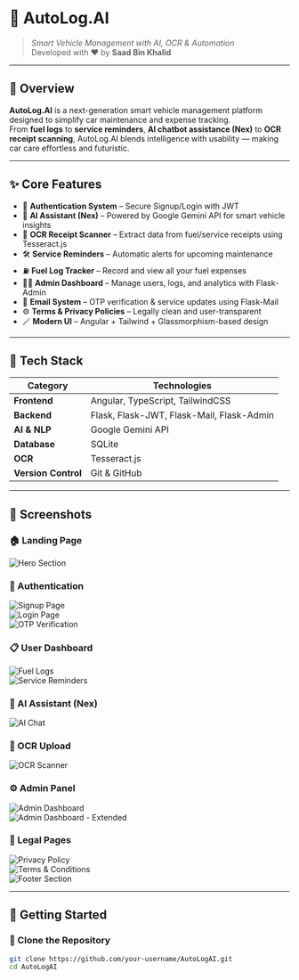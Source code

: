 # 🚗 AutoLog.AI  

> *Smart Vehicle Management with AI, OCR & Automation*  
> Developed with ❤️ by **Saad Bin Khalid**

---

## 🧠 Overview  
**AutoLog.AI** is a next-generation smart vehicle management platform designed to simplify car maintenance and expense tracking.  
From **fuel logs** to **service reminders**, **AI chatbot assistance (Nex)** to **OCR receipt scanning**, AutoLog.AI blends intelligence with usability — making car care effortless and futuristic.  

---

## ✨ Core Features  
- 🔐 **Authentication System** – Secure Signup/Login with JWT  
- 💬 **AI Assistant (Nex)** – Powered by Google Gemini API for smart vehicle insights  
- 🧾 **OCR Receipt Scanner** – Extract data from fuel/service receipts using Tesseract.js  
- 🛠️ **Service Reminders** – Automatic alerts for upcoming maintenance  
- ⛽ **Fuel Log Tracker** – Record and view all your fuel expenses  
- 🧑‍💻 **Admin Dashboard** – Manage users, logs, and analytics with Flask-Admin  
- 📧 **Email System** – OTP verification & service updates using Flask-Mail  
- ⚙️ **Terms & Privacy Policies** – Legally clean and user-transparent  
- 🪄 **Modern UI** – Angular + Tailwind + Glassmorphism-based design  

---

## 🧩 Tech Stack  

| Category | Technologies |
|-----------|---------------|
| **Frontend** | Angular, TypeScript, TailwindCSS |
| **Backend** | Flask, Flask-JWT, Flask-Mail, Flask-Admin |
| **AI & NLP** | Google Gemini API |
| **Database** | SQLite |
| **OCR** | Tesseract.js |
| **Version Control** | Git & GitHub |

---

## 📸 Screenshots  

### 🏠 Landing Page  
![Hero Section](./images/hero.PNG)

### 🔐 Authentication  
![Signup Page](./images/signup.PNG)  
![Login Page](./images/login.PNG)  
![OTP Verification](./images/otp.PNG)

### 📋 User Dashboard  

![Fuel Logs](./images/fuellogs.PNG)  
![Service Reminders](./images/reminder.PNG)

### 🤖 AI Assistant (Nex)  
![AI Chat](./images/ai.PNG)

### 🧾 OCR Upload  
![OCR Scanner](./images/ocr.PNG)

### ⚙️ Admin Panel  
![Admin Dashboard](./images/admin.PNG)  
![Admin Dashboard - Extended](./images/admin2.PNG)

### 📜 Legal Pages  
![Privacy Policy](./images/policy.PNG)  
![Terms & Conditions](./images/terms.PNG)  
![Footer Section](./images/footer.PNG)

---

## 🚀 Getting Started  

### 🧭 Clone the Repository  
```bash
git clone https://github.com/your-username/AutoLogAI.git
cd AutoLogAI

